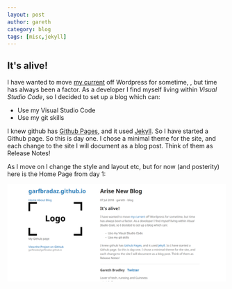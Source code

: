 ```yaml
---
layout: post
author: gareth
category: blog
tags: [misc,jekyll]
---
```


## It's alive!

I have wanted to move [my current](https://mywebanecdotes.com/) off Wordpress for sometime, <!--more-->, but time has always been a factor. As a developer I find myself living within *Visual Studio Code*, so I decided to set up a blog which can:

- Use my Visual Studio Code
- Use my git skills

I knew github has [Github Pages](https://pages.github.com/), and it used [Jekyll](https://jekyllrb.com/). So I have started a Github page. So this is day one. I chose a minimal theme  for the site, and each change to the site I will document as a blog post. Think of them as Release Notes!

As I move on I change the style and layout etc, but for now (and posterity) here is the Home Page from day 1:

![Day 1](/assets/img/posts/day_1.PNG)